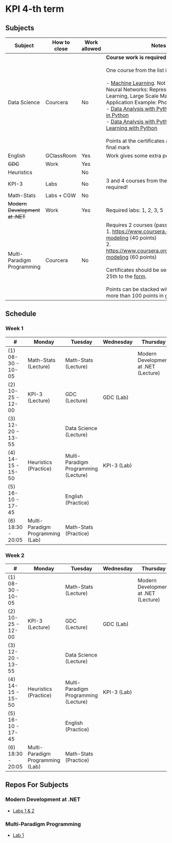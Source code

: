 # KPI 4-th term

## Subjects

| Subject                        | How to close | Work allowed | Notes                                                                                                                                                                                                                                                                                                                                                                                                                                                                                                                                                                                                                                                                                                                                   |
|--------------------------------|--------------|--------------|-----------------------------------------------------------------------------------------------------------------------------------------------------------------------------------------------------------------------------------------------------------------------------------------------------------------------------------------------------------------------------------------------------------------------------------------------------------------------------------------------------------------------------------------------------------------------------------------------------------------------------------------------------------------------------------------------------------------------------------------|
| Data Science                   | Courcera     | No           | **Course work is required!** <br/><br/> One course from the list is required <br/><br/> - [Machine Learning](https://www.coursera.org/learn/machine-learning). Not Required topics: Neural Networks: Representation & Learning, Large Scale Machine Learning, Application Example: Photo OCR. <br/> - [Data Analysis with Python](https://www.coursera.org/learn/data-analysis-with-python) + [Text Mining in Python](https://www.coursera.org/learn/python-text-mining) <br/> - [Data Analysis with Python](https://www.coursera.org/learn/data-analysis-with-python) + [Machine Learning with Python](https://www.coursera.org/learn/machine-learning-with-python) <br/><br/> Points at the certificates are equals to the final mark |
| English                        | GClassRoom   | Yes          | Work gives some extra points                                                                                                                                                                                                                                                                                                                                                                                                                                                                                                                                                                                                                                                                                                            |
| ~~GDC~~                        | Work         | Yes          |                                                                                                                                                                                                                                                                                                                                                                                                                                                                                                                                                                                                                                                                                                                                         |
| Heuristics                     |              | No           |                                                                                                                                                                                                                                                                                                                                                                                                                                                                                                                                                                                                                                                                                                                                         |
| KPI-3                          | Labs         | No           | 3 and 4 courses from the [specialization](https://www.coursera.org/programs/program-natsional-nii-tiekhnichnii-univiersitiet-ukrayini-kiyivs-kii?collectionId=&currentTab=CATALOG&productId=hESW_nCIEeeXkArE6jxxNg&productType=s12n&showMiniModal=true) are required!                                                                                                                                                                                                                                                                                                                                                                                                                                                                   |
| Math-Stats                     | Labs + CGW   | No           |                                                                                                                                                                                                                                                                                                                                                                                                                                                                                                                                                                                                                                                                                                                                         |
| ~~Modern Development at .NET~~ | Work         | Yes          | Required labs: 1, 2, 3, 5                                                                                                                                                                                                                                                                                                                                                                                                                                                                                                                                                                                                                                                                                                               |
| Multi-Paradigm Programming     | Courcera     | No           | Requires 2 courses (passed one by  one) <br/> 1. https://www.coursera.org/learn/basic-modeling (40 points) <br/> 2. https://www.coursera.org/learn/advanced-modeling (60 points) <br/><br/> Certificates should be sent before June 25th to the [form](https://forms.gle/pJ3jGkUXEqgR2cPJ9). <br/><br/> Points can be stacked with labs etc. Not more than 100 points in general                                                                                                                                                                                                                                                                                                                                                        |


## Schedule

### Week 1

| #                      | Monday                           | Tuesday                              | Wednesday   | Thursday                             |
|------------------------|----------------------------------|--------------------------------------|-------------|--------------------------------------|
| (1)<br/> 08-30 - 10-05 | Math-Stats (Lecture)             | Math-Stats (Lecture)                 |             | Modern Development at .NET (Lecture) |
| (2)<br/> 10-25 - 12-00 | KPI-3 (Lecture)                  | GDC (Lecture)                        | GDC (Lab)   |                                      |
| (3)<br/> 12-20 - 13-55 |                                  | Data Science (Lecture)               |             |                                      |
| (4)<br/> 14-15 - 15-50 | Heuristics (Practice)            | Multi-Paradigm Programming (Lecture) | KPI-3 (Lab) |                                      |
| (5)<br/> 16-10 - 17-45 |                                  | English (Practice)                   |             |                                      |
| (6)<br/> 18:30 - 20:05 | Multi-Paradigm Programming (Lab) | Math-Stats (Practice)                |             |                                      |


### Week 2

| #                      | Monday                           | Tuesday                              | Wednesday   | Thursday                             |
|------------------------|----------------------------------|--------------------------------------|-------------|--------------------------------------|
| (1)<br/> 08-30 - 10-05 |                                  | Math-Stats (Lecture)                 |             | Modern Development at .NET (Lecture) |
| (2)<br/> 10-25 - 12-00 | KPI-3 (Lecture)                  | GDC (Lecture)                        | GDC (Lab)   |                                      |
| (3)<br/> 12-20 - 13-55 |                                  | Data Science (Lecture)               |             |                                      |
| (4)<br/> 14-15 - 15-50 | Heuristics (Practice)            | Multi-Paradigm Programming (Lecture) | KPI-3 (Lab) |                                      |
| (5)<br/> 16-10 - 17-45 |                                  | English (Practice)                   |             |                                      |
| (6)<br/> 18:30 - 20:05 | Multi-Paradigm Programming (Lab) | Math-Stats (Practice)                |             |                                      |


## Repos For Subjects

### Modern Development at .NET
 - [Labs 1 & 2](https://github.com/vbardin-kpi/DotnetSubj)

### Multi-Paradigm Programming
- [Lab 1](https://github.com/vbardin-kpi/MPP-L1)
